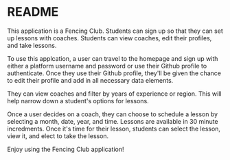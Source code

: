 # README

This application is a Fencing Club. Students can sign up so that they can set up lessons with coaches. Students can view coaches, edit their profiles, and take lessons. 

To use this applcation, a user can travel to the homepage and sign up with either a platform username and password or use their Github profile to authenticate. Once they use their Github profile, they'll be given the chance to edit their profile and add in all necessary data elements. 

They can view coaches and filter by years of experience or region. This will help narrow down a student's options for lessons. 

Once a user decides on a coach, they can choose to schedule a lesson by selecting a month, date, year, and time. Lessons are available in 30 minute incredments. Once it's time for their lesson, students can select the lesson, view it, and elect to take the lesson. 

Enjoy using the Fencing Club application! 